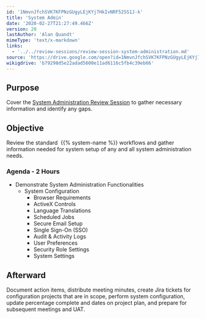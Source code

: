 ```yaml
---
id: '1NmvnJfchSVK7KFPNzGUgyLEjKYj7HkIvNRF52SS1J-k'
title: 'System Admin'
date: '2020-02-27T21:27:49.466Z'
version: 20
lastAuthor: 'Alan Quandt'
mimeType: 'text/x-markdown'
links:
  - '../../review-sessions/review-session-system-administration.md'
source: 'https://drive.google.com/open?id=1NmvnJfchSVK7KFPNzGUgyLEjKYj7HkIvNRF52SS1J-k'
wikigdrive: 'b79298d5e22adad5600e11ad6116c5fb4c39eb66'
---
```

## Purpose

Cover the [System Administration Review Session](../../review-sessions/review-session-system-administration.md) to gather necessary information and identify any gaps.

## Objective

Review the standard  {{% system-name %}} workflows and gather information needed for system setup of any and all system administration needs.

### Agenda - 2 Hours

* Demonstrate System Administration Functionalities
   * System Configuration
      * Browser Requirements
      * ActiveX Controls
      * Language Translations
      * Scheduled Jobs
      * Secure Email Setup
      * Single Sign-On (SSO)
      * Audit & Activity Logs
      * User Preferences
      * Security Role Settings
      * System Settings

## Afterward

Document action items, distribute meeting minutes, create Jira tickets for configuration projects that are in scope, perform system configuration, update percentage complete and dates on project plan, and prepare for subsequent meetings and UAT.

